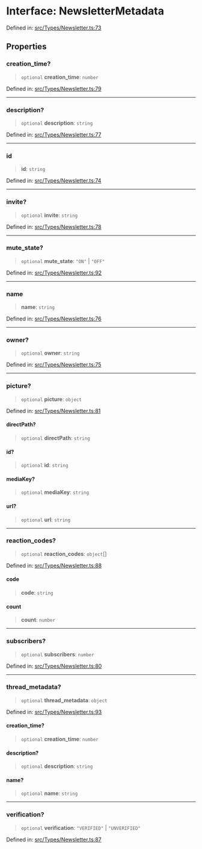# Interface: NewsletterMetadata

Defined in: [src/Types/Newsletter.ts:73](https://github.com/Fokusdotid/bail/blob/fcd0cec6f26de1fb545eb2e03fa5c63fbad99d3d/src/Types/Newsletter.ts#L73)

## Properties

### creation\_time?

> `optional` **creation\_time**: `number`

Defined in: [src/Types/Newsletter.ts:79](https://github.com/Fokusdotid/bail/blob/fcd0cec6f26de1fb545eb2e03fa5c63fbad99d3d/src/Types/Newsletter.ts#L79)

***

### description?

> `optional` **description**: `string`

Defined in: [src/Types/Newsletter.ts:77](https://github.com/Fokusdotid/bail/blob/fcd0cec6f26de1fb545eb2e03fa5c63fbad99d3d/src/Types/Newsletter.ts#L77)

***

### id

> **id**: `string`

Defined in: [src/Types/Newsletter.ts:74](https://github.com/Fokusdotid/bail/blob/fcd0cec6f26de1fb545eb2e03fa5c63fbad99d3d/src/Types/Newsletter.ts#L74)

***

### invite?

> `optional` **invite**: `string`

Defined in: [src/Types/Newsletter.ts:78](https://github.com/Fokusdotid/bail/blob/fcd0cec6f26de1fb545eb2e03fa5c63fbad99d3d/src/Types/Newsletter.ts#L78)

***

### mute\_state?

> `optional` **mute\_state**: `"ON"` \| `"OFF"`

Defined in: [src/Types/Newsletter.ts:92](https://github.com/Fokusdotid/bail/blob/fcd0cec6f26de1fb545eb2e03fa5c63fbad99d3d/src/Types/Newsletter.ts#L92)

***

### name

> **name**: `string`

Defined in: [src/Types/Newsletter.ts:76](https://github.com/Fokusdotid/bail/blob/fcd0cec6f26de1fb545eb2e03fa5c63fbad99d3d/src/Types/Newsletter.ts#L76)

***

### owner?

> `optional` **owner**: `string`

Defined in: [src/Types/Newsletter.ts:75](https://github.com/Fokusdotid/bail/blob/fcd0cec6f26de1fb545eb2e03fa5c63fbad99d3d/src/Types/Newsletter.ts#L75)

***

### picture?

> `optional` **picture**: `object`

Defined in: [src/Types/Newsletter.ts:81](https://github.com/Fokusdotid/bail/blob/fcd0cec6f26de1fb545eb2e03fa5c63fbad99d3d/src/Types/Newsletter.ts#L81)

#### directPath?

> `optional` **directPath**: `string`

#### id?

> `optional` **id**: `string`

#### mediaKey?

> `optional` **mediaKey**: `string`

#### url?

> `optional` **url**: `string`

***

### reaction\_codes?

> `optional` **reaction\_codes**: `object`[]

Defined in: [src/Types/Newsletter.ts:88](https://github.com/Fokusdotid/bail/blob/fcd0cec6f26de1fb545eb2e03fa5c63fbad99d3d/src/Types/Newsletter.ts#L88)

#### code

> **code**: `string`

#### count

> **count**: `number`

***

### subscribers?

> `optional` **subscribers**: `number`

Defined in: [src/Types/Newsletter.ts:80](https://github.com/Fokusdotid/bail/blob/fcd0cec6f26de1fb545eb2e03fa5c63fbad99d3d/src/Types/Newsletter.ts#L80)

***

### thread\_metadata?

> `optional` **thread\_metadata**: `object`

Defined in: [src/Types/Newsletter.ts:93](https://github.com/Fokusdotid/bail/blob/fcd0cec6f26de1fb545eb2e03fa5c63fbad99d3d/src/Types/Newsletter.ts#L93)

#### creation\_time?

> `optional` **creation\_time**: `number`

#### description?

> `optional` **description**: `string`

#### name?

> `optional` **name**: `string`

***

### verification?

> `optional` **verification**: `"VERIFIED"` \| `"UNVERIFIED"`

Defined in: [src/Types/Newsletter.ts:87](https://github.com/Fokusdotid/bail/blob/fcd0cec6f26de1fb545eb2e03fa5c63fbad99d3d/src/Types/Newsletter.ts#L87)
